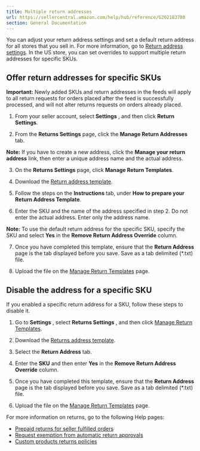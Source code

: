 ```yaml
---
title: Multiple return addresses
url: https://sellercentral.amazon.com/help/hub/reference/G202183780
section: General Documentation
---
```


You can adjust your return address settings and set a default return address
for all stores that you sell in. For more information, go to [Return address
settings](/gp/help/G201711720). In the US store, you can set overrides to
support multiple return addresses for specific SKUs.

## Offer return addresses for specific SKUs

**Important:** Newly added SKUs and return addresses in the feeds will apply
to all return requests for orders placed after the feed is successfully
processed, and will not alter returns requests on orders already placed.

  1. From your seller account, select **Settings** , and then click **Return Settings**.

  2. From the **Returns Settings** page, click the **Manage Return Addresses** tab.

**Note:** If you have to create a new address, click the **Manage your return
address** link, then enter a unique address name and the actual address.

  3. On the **Returns Settings** page, click **Manage Return Templates**.

  4. Download the [Return address template](https://feedtemplates.s3.amazonaws.com/return_address_template.xlsx).

  5. Follow the steps on the **Instructions** tab, under **How to prepare your Return Address Template**.

  6. Enter the SKU and the name of the address specified in step 2. Do not enter the actual address. Enter only the address name.

**Note:** To use the default return address for the specific SKU, specify the
SKU and select **Yes** in the **Remove Return Address Override** column.

  7. Once you have completed this template, ensure that the **Return Address** page is the tab displayed before you save. Save as a tab delimited (*.txt) file.

  8. Upload the file on the [Manage Return Templates](https://sellercentral.amazon.com/returns/attribute-overrides) page.

## Disable the address for a specific SKU

If you enabled a specific return address for a SKU, follow these steps to
disable it.

  1. Go to **Settings** , select **Returns Settings** , and then click [Manage Return Templates](/returns/attribute-overrides).

  2. Download the [Returns address template](https://feedtemplates.s3.amazonaws.com/return_address_template.xlsx).

  3. Select the **Return Address** tab.

  4. Enter the **SKU** and then enter **Yes** in the **Remove Return Address Override** column.

  5. Once you have completed this template, ensure that the **Return Address** page is the tab displayed before you save. Save as a tab delimited (*.txt) file.

  6. Upload the file on the [Manage Return Templates](/returns/attribute-overrides) page.

For more information on returns, go to the following Help pages:

  * [Prepaid returns for seller fulfilled orders](/gp/help/G202072200)
  * [Request exemption from automatic return approvals](/gp/help/G202174980)
  * [Custom products returns policies](/gp/help/G37HSKLMSZXZNWGS)

